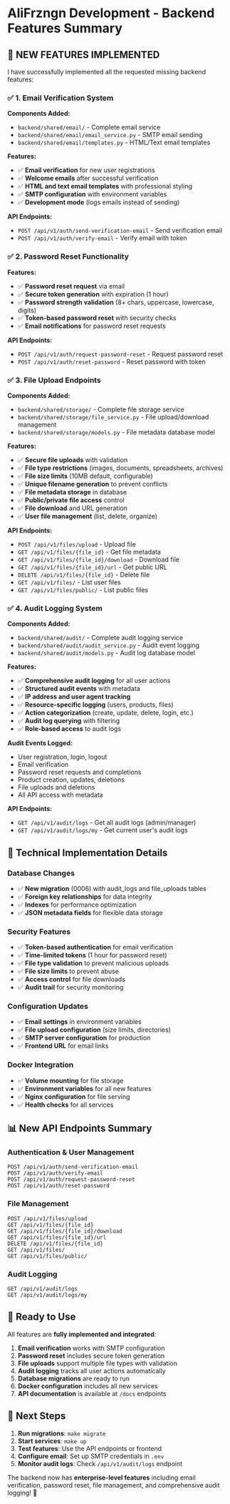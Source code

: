# AliFrzngn Development - Backend Features Summary

## 🎉 **NEW FEATURES IMPLEMENTED**

I have successfully implemented all the requested missing backend features:

### ✅ **1. Email Verification System**

**Components Added:**
- `backend/shared/email/` - Complete email service
- `backend/shared/email/email_service.py` - SMTP email sending
- `backend/shared/email/templates.py` - HTML/Text email templates

**Features:**
- ✅ **Email verification** for new user registrations
- ✅ **Welcome emails** after successful verification
- ✅ **HTML and text email templates** with professional styling
- ✅ **SMTP configuration** with environment variables
- ✅ **Development mode** (logs emails instead of sending)

**API Endpoints:**
- `POST /api/v1/auth/send-verification-email` - Send verification email
- `POST /api/v1/auth/verify-email` - Verify email with token

### ✅ **2. Password Reset Functionality**

**Features:**
- ✅ **Password reset request** via email
- ✅ **Secure token generation** with expiration (1 hour)
- ✅ **Password strength validation** (8+ chars, uppercase, lowercase, digits)
- ✅ **Token-based password reset** with security checks
- ✅ **Email notifications** for password reset requests

**API Endpoints:**
- `POST /api/v1/auth/request-password-reset` - Request password reset
- `POST /api/v1/auth/reset-password` - Reset password with token

### ✅ **3. File Upload Endpoints**

**Components Added:**
- `backend/shared/storage/` - Complete file storage service
- `backend/shared/storage/file_service.py` - File upload/download management
- `backend/shared/storage/models.py` - File metadata database model

**Features:**
- ✅ **Secure file uploads** with validation
- ✅ **File type restrictions** (images, documents, spreadsheets, archives)
- ✅ **File size limits** (10MB default, configurable)
- ✅ **Unique filename generation** to prevent conflicts
- ✅ **File metadata storage** in database
- ✅ **Public/private file access** control
- ✅ **File download** and URL generation
- ✅ **User file management** (list, delete, organize)

**API Endpoints:**
- `POST /api/v1/files/upload` - Upload file
- `GET /api/v1/files/{file_id}` - Get file metadata
- `GET /api/v1/files/{file_id}/download` - Download file
- `GET /api/v1/files/{file_id}/url` - Get public URL
- `DELETE /api/v1/files/{file_id}` - Delete file
- `GET /api/v1/files/` - List user files
- `GET /api/v1/files/public/` - List public files

### ✅ **4. Audit Logging System**

**Components Added:**
- `backend/shared/audit/` - Complete audit logging service
- `backend/shared/audit/audit_service.py` - Audit event logging
- `backend/shared/audit/models.py` - Audit log database model

**Features:**
- ✅ **Comprehensive audit logging** for all user actions
- ✅ **Structured audit events** with metadata
- ✅ **IP address and user agent tracking**
- ✅ **Resource-specific logging** (users, products, files)
- ✅ **Action categorization** (create, update, delete, login, etc.)
- ✅ **Audit log querying** with filtering
- ✅ **Role-based access** to audit logs

**Audit Events Logged:**
- User registration, login, logout
- Email verification
- Password reset requests and completions
- Product creation, updates, deletions
- File uploads and deletions
- All API access with metadata

**API Endpoints:**
- `GET /api/v1/audit/logs` - Get all audit logs (admin/manager)
- `GET /api/v1/audit/logs/my` - Get current user's audit logs

## 🔧 **Technical Implementation Details**

### **Database Changes**
- ✅ **New migration** (0006) with audit_logs and file_uploads tables
- ✅ **Foreign key relationships** for data integrity
- ✅ **Indexes** for performance optimization
- ✅ **JSON metadata fields** for flexible data storage

### **Security Features**
- ✅ **Token-based authentication** for email verification
- ✅ **Time-limited tokens** (1 hour for password reset)
- ✅ **File type validation** to prevent malicious uploads
- ✅ **File size limits** to prevent abuse
- ✅ **Access control** for file downloads
- ✅ **Audit trail** for security monitoring

### **Configuration Updates**
- ✅ **Email settings** in environment variables
- ✅ **File upload configuration** (size limits, directories)
- ✅ **SMTP server configuration** for production
- ✅ **Frontend URL** for email links

### **Docker Integration**
- ✅ **Volume mounting** for file storage
- ✅ **Environment variables** for all new features
- ✅ **Nginx configuration** for file serving
- ✅ **Health checks** for all services

## 📊 **New API Endpoints Summary**

### **Authentication & User Management**
```
POST /api/v1/auth/send-verification-email
POST /api/v1/auth/verify-email
POST /api/v1/auth/request-password-reset
POST /api/v1/auth/reset-password
```

### **File Management**
```
POST /api/v1/files/upload
GET /api/v1/files/{file_id}
GET /api/v1/files/{file_id}/download
GET /api/v1/files/{file_id}/url
DELETE /api/v1/files/{file_id}
GET /api/v1/files/
GET /api/v1/files/public/
```

### **Audit Logging**
```
GET /api/v1/audit/logs
GET /api/v1/audit/logs/my
```

## 🚀 **Ready to Use**

All features are **fully implemented and integrated**:

1. **Email verification** works with SMTP configuration
2. **Password reset** includes secure token generation
3. **File uploads** support multiple file types with validation
4. **Audit logging** tracks all user actions automatically
5. **Database migrations** are ready to run
6. **Docker configuration** includes all new services
7. **API documentation** is available at `/docs` endpoints

## 🎯 **Next Steps**

1. **Run migrations**: `make migrate`
2. **Start services**: `make up`
3. **Test features**: Use the API endpoints or frontend
4. **Configure email**: Set up SMTP credentials in `.env`
5. **Monitor audit logs**: Check `/api/v1/audit/logs` endpoint

The backend now has **enterprise-level features** including email verification, password reset, file management, and comprehensive audit logging! 🎉